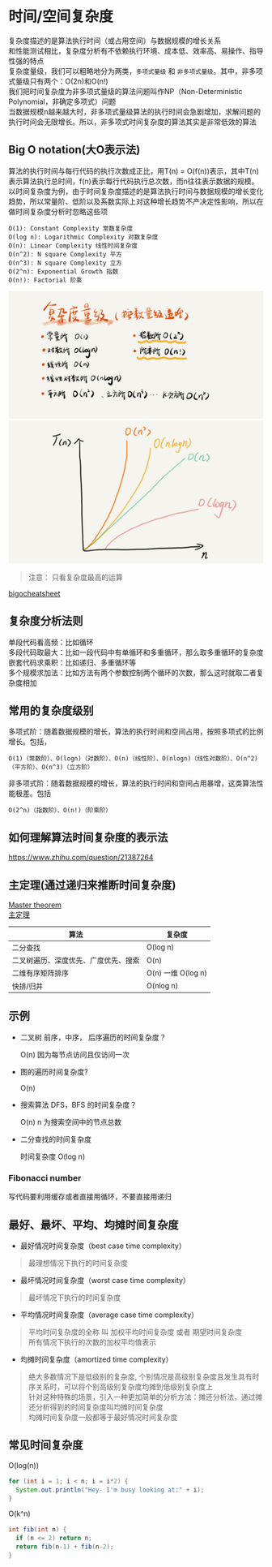 # 时间/空间复杂度

复杂度描述的是算法执行时间（或占用空间）与数据规模的增长关系  
和性能测试相比，复杂度分析有不依赖执行环境、成本低、效率高、易操作、指导性强的特点  
复杂度量级，我们可以粗略地分为两类，`多项式量级` 和 `非多项式量级`。其中，非多项式量级只有两个：O(2n)和O(n!)  
我们把时间复杂度为非多项式量级的算法问题叫作NP（Non-Deterministic Polynomial，非确定多项式）问题  
当数据规模n越来越大时，非多项式量级算法的执行时间会急剧增加，求解问题的执行时间会无限增长。所以，非多项式时间复杂度的算法其实是非常低效的算法  

## Big O notation(大O表示法)

算法的执行时间与每行代码的执行次数成正比，用T(n) = O(f(n))表示，其中T(n)表示算法执行总时间，f(n)表示每行代码执行总次数，而n往往表示数据的规模。
以时间复杂度为例，由于时间复杂度描述的是算法执行时间与数据规模的增长变化趋势，所以常量阶、低阶以及系数实际上对这种增长趋势不产决定性影响，所以在做时间复杂度分析时忽略这些项

```
O(1): Constant Complexity 常数复杂度
O(log n): Logarithmic Complexity 对数复杂度
O(n): Linear Complexity 线性时间复杂度
O(n^2): N square Complexity 平方
O(n^3): N square Complexity 立方
O(2^n): Exponential Growth 指数
O(n!): Factorial 阶乘
```
![](./complexity/1.jpg)
![](./complexity/2.jpg)

>注意：
    只看复杂度最高的运算


[bigocheatsheet](https://www.bigocheatsheet.com/)



## 复杂度分析法则

单段代码看高频：比如循环  
多段代码取最大：比如一段代码中有单循环和多重循环，那么取多重循环的复杂度  
嵌套代码求乘积：比如递归、多重循环等  
多个规模求加法：比如方法有两个参数控制两个循环的次数，那么这时就取二者复杂度相加  

## 常用的复杂度级别

多项式阶：随着数据规模的增长，算法的执行时间和空间占用，按照多项式的比例增长。包括，

    O(1)（常数阶）、O(logn)（对数阶）、O(n)（线性阶）、O(nlogn)（线性对数阶）、O(n^2)（平方阶）、O(n^3)（立方阶）

非多项式阶：随着数据规模的增长，算法的执行时间和空间占用暴增，这类算法性能极差。包括

    O(2^n)（指数阶）、O(n!)（阶乘阶）

## 如何理解算法时间复杂度的表示法

<https://www.zhihu.com/question/21387264>

## 主定理(通过递归来推断时间复杂度)

[Master theorem](https://en.wikipedia.org/wiki/Master_theorem_%28analysis_of_algorithms%29)  
[主定理](https://zh.wikipedia.org/wiki/主定理)

|  算法   | 复杂度  |
|  ----  | ----  |
| 二分查找 | O(log n) |
| 二叉树遍历、深度优先、广度优先、搜索 | O(n) |
| 二维有序矩阵排序 | O(n) 一维 O(log n) |
| 快排/归并 | O(nlog n) |

## 示例

- 二叉树 前序，中序， 后序遍历的时间复杂度？

  O(n)
  因为每节点访问且仅访问一次

- 图的遍历时间复杂度?

  O(n)

- 搜索算法 DFS，BFS 的时间复杂度？

  O(n) n 为搜索空间中的节点总数

- 二分查找的时间复杂度

  时间复杂度 O(log n)

### Fibonacci number

写代码要利用缓存或者直接用循环，不要直接用递归


## 最好、最坏、平均、均摊时间复杂度


- 最好情况时间复杂度（best case time complexity）

>最理想情况下执行的时间复杂度

- 最坏情况时间复杂度（worst case time complexity）

>最坏情况下执行的时间复杂度

- 平均情况时间复杂度（average case time complexity）
    
>平均时间复杂度的全称 叫 加权平均时间复杂度 或者 期望时间复杂度  
  所有情况下执行的次数的加权平均值表示

- 均摊时间复杂度（amortized time complexity）

>绝大多数情况下是低级别的复杂度, 个别情况是高级别复杂度且发生具有时序关系时，可以将个别高级别复杂度均摊到低级别复杂度上  
针对这种特殊的场景，引入一种更加简单的分析方法：摊还分析法，通过摊还分析得到的时间复杂度叫均摊时间复杂度  
均摊时间复杂度一般都等于最好情况时间复杂度  



## 常见时间复杂度

O(log(n))

```Java
for (int i = 1; i < n; i = i*2) {
  System.out.println("Hey- I'm busy looking at:" + i);
}
```

O(k^n)

```Java
int fib(int n) {
  if (n <= 2) return n;
  return fib(n-1) + fib(n-2);
}
```